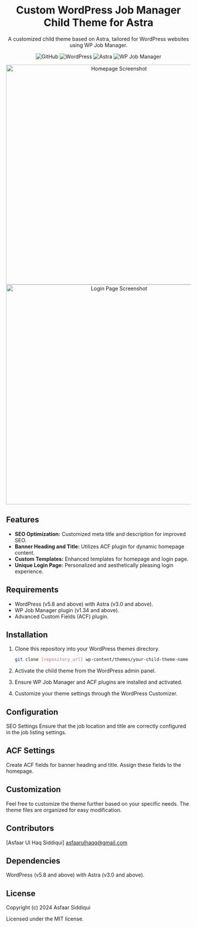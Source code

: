 <!-- Project Title -->
<h1 align="center">Custom WordPress Job Manager Child Theme for Astra</h1>

<!-- Project Description -->
<p align="center">
  A customized child theme based on Astra, tailored for WordPress websites using WP Job Manager.
</p>

<!-- Badges -->
<p align="center">
  <img alt="GitHub" src="https://img.shields.io/github/license/your-username/your-repo-name">
  <img alt="WordPress" src="https://img.shields.io/badge/WordPress-5.8%2B-blue">
  <img alt="Astra" src="https://img.shields.io/badge/Astra-3.0%2B-brightgreen">
  <img alt="WP Job Manager" src="https://img.shields.io/badge/WP%20Job%20Manager-1.34%2B-orange">
</p>

<!-- Screenshots/GIFs -->
<p align="center">
  <img src="screenshots/homepage.png" alt="Homepage Screenshot" width="600">
  <img src="screenshots/login-page.png" alt="Login Page Screenshot" width="600">
</p>

<!-- Features -->
## Features

- **SEO Optimization:** Customized meta title and description for improved SEO.
- **Banner Heading and Title:** Utilizes ACF plugin for dynamic homepage content.
- **Custom Templates:** Enhanced templates for homepage and login page.
- **Unique Login Page:** Personalized and aesthetically pleasing login experience.

<!-- Requirements -->
## Requirements

- WordPress (v5.8 and above) with Astra (v3.0 and above).
- WP Job Manager plugin (v1.34 and above).
- Advanced Custom Fields (ACF) plugin.

<!-- Installation -->
## Installation

1. Clone this repository into your WordPress themes directory.
   ```bash
   git clone [repository_url] wp-content/themes/your-child-theme-name
2. Activate the child theme from the WordPress admin panel.

3. Ensure WP Job Manager and ACF plugins are installed and activated.

4. Customize your theme settings through the WordPress Customizer.

<!-- Configuration -->
## Configuration
SEO Settings
Ensure that the job location and title are correctly configured in the job listing settings.

## ACF Settings
Create ACF fields for banner heading and title.
Assign these fields to the homepage.
<!-- Customization -->
## Customization
Feel free to customize the theme further based on your specific needs. The theme files are organized for easy modification.

<!-- Contributors -->
## Contributors
[Asfaar Ul Haq Siddiqui] asfaarulhaqq@gmail.com

## Dependencies
WordPress (v5.8 and above) with Astra (v3.0 and above).

## License
Copyright (c) 2024 Asfaar Siddiqui

Licensed under the MIT license.
